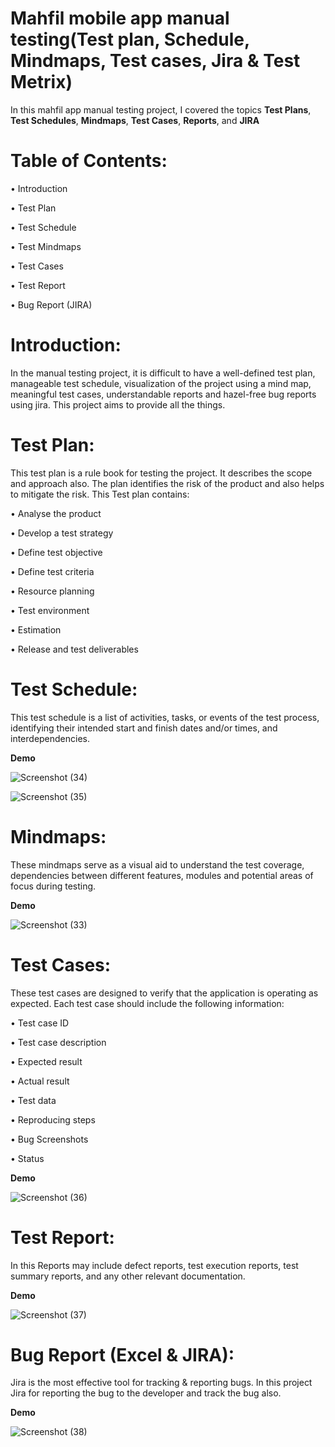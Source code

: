 # Mahfil mobile app manual testing(Test plan, Schedule, Mindmaps, Test cases, Jira & Test Metrix)

In this mahfil app manual testing project, I covered the topics **Test Plans**, **Test Schedules**, **Mindmaps**, **Test Cases**, **Reports**, and **JIRA**


# **Table of Contents:**

• Introduction

•	Test Plan

•	Test Schedule

•	Test Mindmaps

•	Test Cases

•	Test Report

•	Bug Report (JIRA)


# **Introduction:**

In the manual testing project, it is difficult to have a well-defined test plan, manageable test schedule, visualization of the project using a mind map, meaningful test cases, understandable reports and hazel-free bug reports using jira. This project aims to provide all the things.

# **Test Plan:**

This test plan is a rule book for testing the project. It describes the scope and approach also. The plan identifies the risk of the product and also helps to mitigate the risk. This Test plan contains:

•	Analyse the product

•	Develop a test strategy

•	Define test objective

•	Define test criteria

•	Resource planning

•	Test environment

•	Estimation

•	Release and test deliverables

# **Test Schedule:**

This test schedule is a list of activities, tasks, or events of the test process, identifying their intended start and finish dates and/or times, and interdependencies.

**Demo**

![Screenshot (34)](https://github.com/SabbirMamun12/mahfil-manual-testing/assets/149684228/d177b9a2-d949-497e-8303-e505421aea4c)


![Screenshot (35)](https://github.com/SabbirMamun12/mahfil-manual-testing/assets/149684228/6b335052-99ff-4945-9343-45e5f8385224)



# **Mindmaps:**

These mindmaps serve as a visual aid to understand the test coverage, dependencies between different features, modules and potential areas of focus during testing.

**Demo**

![Screenshot (33)](https://github.com/SabbirMamun12/mahfil-manual-testing/assets/149684228/da9e2290-4e09-495d-8b5b-3188cb477692)



# **Test Cases:**

These test cases are designed to verify that the application is operating as expected. Each test case should include the following information:

•	Test case ID

•	Test case description

•	Expected result

•	Actual result

•	Test data

•	Reproducing steps

•	Bug Screenshots

•	Status

**Demo**

![Screenshot (36)](https://github.com/SabbirMamun12/mahfil-manual-testing/assets/149684228/241b04a2-be2f-44b6-afd3-cdea0f15b98a)



# **Test Report:**

In this Reports may include defect reports, test execution reports, test summary reports, and any other relevant documentation.

**Demo**

![Screenshot (37)](https://github.com/SabbirMamun12/mahfil-manual-testing/assets/149684228/244c201d-ec19-41f7-b0d0-f672531d94fd)


# **Bug Report (Excel & JIRA):**

Jira is the most effective tool for tracking & reporting bugs. In this project Jira for reporting the bug to the developer and track the bug also. 

**Demo**

![Screenshot (38)](https://github.com/SabbirMamun12/mahfil-manual-testing/assets/149684228/d7005a75-16d9-4d14-af84-d073b0477d28)





